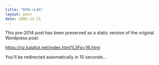```yaml
---
title: "DFW->LAX"
layout: post
date: 2005-12-21
---
```


This pre-2014 post has been preserved as a static version of the original Wordpress post:

https://nz.kalafut.net/index.html%3Fp=16.html

You'll be redirected automatically in 10 seconds...

<head>
  <meta http-equiv="refresh" content="10;url=https://nz.kalafut.net/index.html%3Fp=16.html">
</head>

